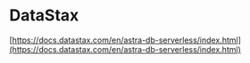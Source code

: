 # DataStax

[https://docs.datastax.com/en/astra-db-serverless/index.html](https://docs.datastax.com/en/astra-db-serverless/index.html)

<figure><img src="https://lh7-rt.googleusercontent.com/slidesz/AGV_vUc9_2KAvWx8mWWvS5O9nv4Mr0PkSSW2uzewuEtS75ot6hfTDD7u440Fe7bS8iLrXM4s_-UJ424f_PT8rXSzJnnlL6k43txaWRCVC6LfXj6-5X2GVFnLmLGbull3QJhumPs18oHRYKAO2jJdAp6741c_JIZY8yQ=s2048?key=T-aItCWDvdfDTD70vb_Pn3ym" alt=""><figcaption></figcaption></figure>
